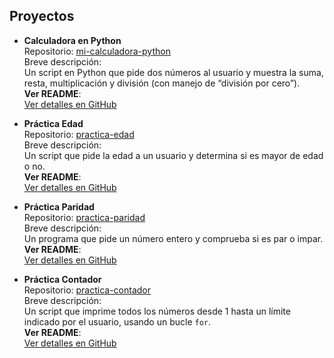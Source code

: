 ## Proyectos

- **Calculadora en Python**  
  Repositorio: [mi-calculadora-python](https://github.com/AlbadawiDev/mi-calculadora-python)  
  Breve descripción:  
  Un script en Python que pide dos números al usuario y muestra la suma, resta, multiplicación y división (con manejo de “división por cero”).  
  **Ver README**:  
  [Ver detalles en GitHub](https://github.com/AlbadawiDev/mi-calculadora-python/blob/main/README.md)

- **Práctica Edad**  
  Repositorio: [practica-edad](https://github.com/AlbadawiDev/practica-edad)  
  Breve descripción:  
  Un script que pide la edad a un usuario y determina si es mayor de edad o no.  
  **Ver README**:  
  [Ver detalles en GitHub](https://github.com/AlbadawiDev/practica-edad/blob/main/README.md)

- **Práctica Paridad**  
  Repositorio: [practica-paridad](https://github.com/AlbadawiDev/practica-paridad)  
  Breve descripción:  
  Un programa que pide un número entero y comprueba si es par o impar.  
  **Ver README**:  
  [Ver detalles en GitHub](https://github.com/AlbadawiDev/practica-paridad/blob/main/README.md)

- **Práctica Contador**  
  Repositorio: [practica-contador](https://github.com/AlbadawiDev/practica-contador)  
  Breve descripción:  
  Un script que imprime todos los números desde 1 hasta un límite indicado por el usuario, usando un bucle `for`.  
  **Ver README**:  
  [Ver detalles en GitHub](https://github.com/AlbadawiDev/practica-contador/blob/main/README.md)